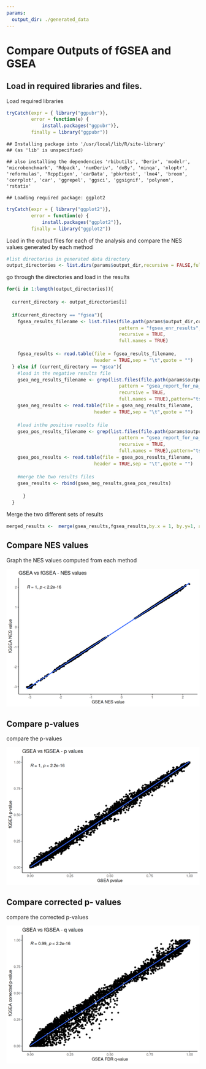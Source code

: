 ```yaml
---
params:
  output_dir: ./generated_data
---
```


# Compare Outputs of fGSEA and GSEA

## Load in required libraries and files. 

Load required libraries


``` r
tryCatch(expr = { library("ggpubr")}, 
         error = function(e) {  
             install.packages("ggpubr")}, 
         finally = library("ggpubr"))
```

```
## Installing package into '/usr/local/lib/R/site-library'
## (as 'lib' is unspecified)
```

```
## also installing the dependencies 'rbibutils', 'Deriv', 'modelr', 'microbenchmark', 'Rdpack', 'numDeriv', 'doBy', 'minqa', 'nloptr', 'reformulas', 'RcppEigen', 'carData', 'pbkrtest', 'lme4', 'broom', 'corrplot', 'car', 'ggrepel', 'ggsci', 'ggsignif', 'polynom', 'rstatix'
```

```
## Loading required package: ggplot2
```

``` r
tryCatch(expr = { library("ggplot2")}, 
         error = function(e) {  
             install.packages("ggplot2")}, 
         finally = library("ggplot2"))
```


Load in the output files for each of the analysis and compare the NES values generated by each method


``` r
#list directories in generated data directory
output_directories <- list.dirs(params$output_dir,recursive = FALSE,full.names = FALSE)
```

go through the directories and load in the results


``` r
for(i in 1:length(output_directories)){
  
  current_directory <- output_directories[i]
  
  if(current_directory == "fgsea"){
    fgsea_results_filename <- list.files(file.path(params$output_dir,current_directory),
                                         pattern = "fgsea_enr_results",
                                         recursive = TRUE,
                                         full.names = TRUE)
    
    fgsea_results <- read.table(file = fgsea_results_filename,
                                header = TRUE,sep = "\t",quote = "")
  } else if (current_directory == "gsea"){
    #load in the negative results file
    gsea_neg_results_filename <- grep(list.files(file.path(params$output_dir,current_directory),
                                         pattern = "gsea_report_for_na_neg",
                                         recursive = TRUE,
                                         full.names = TRUE),pattern="tsv",value = TRUE)
    gsea_neg_results <- read.table(file = gsea_neg_results_filename,
                                header = TRUE,sep = "\t",quote = "")
    
    #load inthe positive results file
    gsea_pos_results_filename <- grep(list.files(file.path(params$output_dir,current_directory),
                                         pattern = "gsea_report_for_na_pos",
                                         recursive = TRUE,
                                         full.names = TRUE),pattern="tsv",value = TRUE)
    gsea_pos_results <- read.table(file = gsea_pos_results_filename,
                                header = TRUE,sep = "\t",quote = "")

    #merge the two results files
    gsea_results <- rbind(gsea_neg_results,gsea_pos_results)
    
      }
  }
```


Merge the two different sets of results


``` r
merged_results <-  merge(gsea_results,fgsea_results,by.x = 1, by.y=1, all =TRUE)
```

## Compare NES values

Graph the NES values computed from each method

<img src="05-result_comparison_plots_files/figure-html/unnamed-chunk-4-1.png" width="672" />

## Compare p-values

compare the p-values

<img src="05-result_comparison_plots_files/figure-html/unnamed-chunk-5-1.png" width="672" />

## Compare corrected p- values

compare the corrected p-values

<img src="05-result_comparison_plots_files/figure-html/unnamed-chunk-6-1.png" width="672" />




